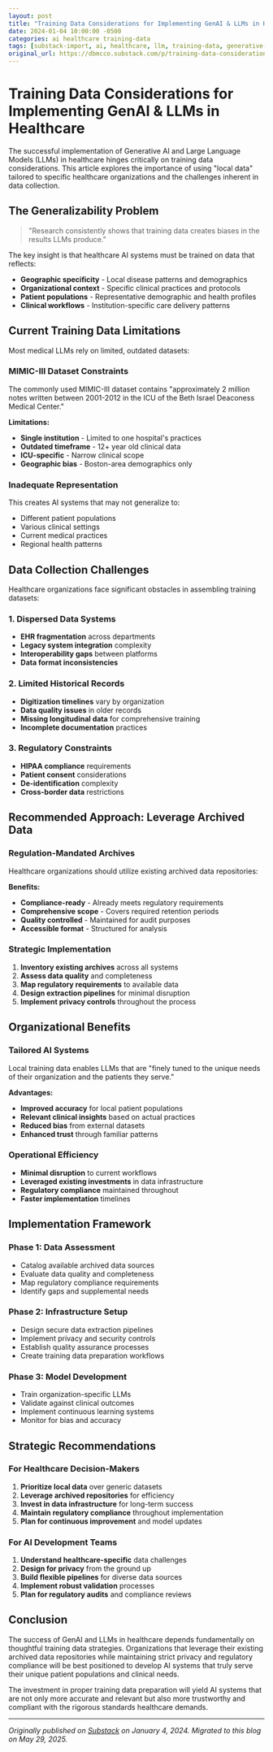 ```yaml
---
layout: post
title: "Training Data Considerations for Implementing GenAI & LLMs in Healthcare"
date: 2024-01-04 10:00:00 -0500
categories: ai healthcare training-data
tags: [substack-import, ai, healthcare, llm, training-data, generative-ai]
original_url: https://dbmcco.substack.com/p/training-data-considerations-for
---
```


# Training Data Considerations for Implementing GenAI & LLMs in Healthcare

The successful implementation of Generative AI and Large Language Models (LLMs) in healthcare hinges critically on training data considerations. This article explores the importance of using "local data" tailored to specific healthcare organizations and the challenges inherent in data collection.

## The Generalizability Problem

> "Research consistently shows that training data creates biases in the results LLMs produce."

The key insight is that healthcare AI systems must be trained on data that reflects:
- **Geographic specificity** - Local disease patterns and demographics
- **Organizational context** - Specific clinical practices and protocols  
- **Patient populations** - Representative demographic and health profiles
- **Clinical workflows** - Institution-specific care delivery patterns

## Current Training Data Limitations

Most medical LLMs rely on limited, outdated datasets:

### MIMIC-III Dataset Constraints
The commonly used MIMIC-III dataset contains "approximately 2 million notes written between 2001-2012 in the ICU of the Beth Israel Deaconess Medical Center."

**Limitations:**
- **Single institution** - Limited to one hospital's practices
- **Outdated timeframe** - 12+ year old clinical data
- **ICU-specific** - Narrow clinical scope
- **Geographic bias** - Boston-area demographics only

### Inadequate Representation
This creates AI systems that may not generalize to:
- Different patient populations
- Various clinical settings
- Current medical practices
- Regional health patterns

## Data Collection Challenges

Healthcare organizations face significant obstacles in assembling training datasets:

### 1. Dispersed Data Systems
- **EHR fragmentation** across departments
- **Legacy system integration** complexity
- **Interoperability gaps** between platforms
- **Data format inconsistencies**

### 2. Limited Historical Records
- **Digitization timelines** vary by organization
- **Data quality issues** in older records
- **Missing longitudinal data** for comprehensive training
- **Incomplete documentation** practices

### 3. Regulatory Constraints
- **HIPAA compliance** requirements
- **Patient consent** considerations
- **De-identification** complexity
- **Cross-border data** restrictions

## Recommended Approach: Leverage Archived Data

### Regulation-Mandated Archives
Healthcare organizations should utilize existing archived data repositories:

**Benefits:**
- **Compliance-ready** - Already meets regulatory requirements
- **Comprehensive scope** - Covers required retention periods
- **Quality controlled** - Maintained for audit purposes
- **Accessible format** - Structured for analysis

### Strategic Implementation
1. **Inventory existing archives** across all systems
2. **Assess data quality** and completeness
3. **Map regulatory requirements** to available data
4. **Design extraction pipelines** for minimal disruption
5. **Implement privacy controls** throughout the process

## Organizational Benefits

### Tailored AI Systems
Local training data enables LLMs that are "finely tuned to the unique needs of their organization and the patients they serve."

**Advantages:**
- **Improved accuracy** for local patient populations
- **Relevant clinical insights** based on actual practices
- **Reduced bias** from external datasets
- **Enhanced trust** through familiar patterns

### Operational Efficiency
- **Minimal disruption** to current workflows
- **Leveraged existing investments** in data infrastructure
- **Regulatory compliance** maintained throughout
- **Faster implementation** timelines

## Implementation Framework

### Phase 1: Data Assessment
- Catalog available archived data sources
- Evaluate data quality and completeness
- Map regulatory compliance requirements
- Identify gaps and supplemental needs

### Phase 2: Infrastructure Setup
- Design secure data extraction pipelines
- Implement privacy and security controls
- Establish quality assurance processes
- Create training data preparation workflows

### Phase 3: Model Development
- Train organization-specific LLMs
- Validate against clinical outcomes
- Implement continuous learning systems
- Monitor for bias and accuracy

## Strategic Recommendations

### For Healthcare Decision-Makers

1. **Prioritize local data** over generic datasets
2. **Leverage archived repositories** for efficiency
3. **Invest in data infrastructure** for long-term success
4. **Maintain regulatory compliance** throughout implementation
5. **Plan for continuous improvement** and model updates

### For AI Development Teams

1. **Understand healthcare-specific** data challenges
2. **Design for privacy** from the ground up
3. **Build flexible pipelines** for diverse data sources
4. **Implement robust validation** processes
5. **Plan for regulatory audits** and compliance reviews

## Conclusion

The success of GenAI and LLMs in healthcare depends fundamentally on thoughtful training data strategies. Organizations that leverage their existing archived data repositories while maintaining strict privacy and regulatory compliance will be best positioned to develop AI systems that truly serve their unique patient populations and clinical needs.

The investment in proper training data preparation will yield AI systems that are not only more accurate and relevant but also more trustworthy and compliant with the rigorous standards healthcare demands.

---

*Originally published on [Substack](https://dbmcco.substack.com/p/training-data-considerations-for) on January 4, 2024. Migrated to this blog on May 29, 2025.*